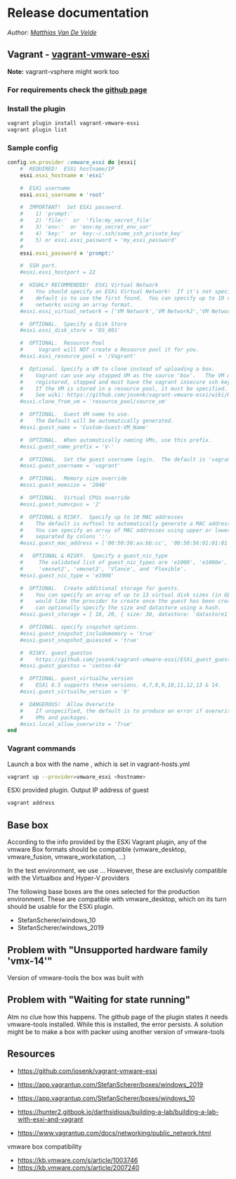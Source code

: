 # Release documentation

_Author: [Matthias Van De Velde](https://github.com/fpkmatthi)_

## Vagrant - [vagrant-vmware-esxi](https://github.com/josenk/vagrant-vmware-esxi)

**Note:** vagrant-vsphere might work too

### For requirements check the [github page](https://github.com/josenk/vagrant-vmware-esxi)

### Install the plugin

```Bash
vagrant plugin install vagrant-vmware-esxi
vagrant plugin list
```


### Sample config

```Ruby
config.vm.provider :vmware_esxi do |esxi|
    #  REQUIRED!  ESXi hostname/IP
    esxi.esxi_hostname = 'esxi'

    #  ESXi username
    esxi.esxi_username = 'root'

    #  IMPORTANT!  Set ESXi password.
    #    1) 'prompt:'
    #    2) 'file:'  or  'file:my_secret_file'
    #    3) 'env:'  or 'env:my_secret_env_var'
    #    4) 'key:'  or  key:~/.ssh/some_ssh_private_key'
    #    5) or esxi.esxi_password = 'my_esxi_password'
    #
    esxi.esxi_password = 'prompt:'

    #  SSH port.
    #esxi.esxi_hostport = 22

    #  HIGHLY RECOMMENDED!  ESXi Virtual Network
    #    You should specify an ESXi Virtual Network!  If it's not specified, the
    #    default is to use the first found.  You can specify up to 10 virtual
    #    networks using an array format.
    #esxi.esxi_virtual_network = ['VM Network','VM Network2','VM Network3','VM Network4']

    #  OPTIONAL.  Specify a Disk Store
    #esxi.esxi_disk_store = 'DS_001'

    #  OPTIONAL.  Resource Pool
    #     Vagrant will NOT create a Resource pool it for you.
    #esxi.esxi_resource_pool = '/Vagrant'

    #  Optional. Specify a VM to clone instead of uploading a box.
    #    Vagrant can use any stopped VM as the source 'box'.   The VM must be
    #    registered, stopped and must have the vagrant insecure ssh key installed.
    #    If the VM is stored in a resource pool, it must be specified.
    #    See wiki: https://github.com/josenk/vagrant-vmware-esxi/wiki/How-to-clone_from_vm
    #esxi.clone_from_vm = 'resource_pool/source_vm'

    #  OPTIONAL.  Guest VM name to use.
    #    The Default will be automatically generated.
    #esxi.guest_name = 'Custom-Guest-VM_Name'

    #  OPTIONAL.  When automatically naming VMs, use this prefix.
    #esxi.guest_name_prefix = 'V-'

    #  OPTIONAL.  Set the guest username login.  The default is 'vagrant'.
    #esxi.guest_username = 'vagrant'

    #  OPTIONAL.  Memory size override
    #esxi.guest_memsize = '2048'

    #  OPTIONAL.  Virtual CPUs override
    #esxi.guest_numvcpus = '2'

    #  OPTIONAL & RISKY.  Specify up to 10 MAC addresses
    #    The default is ovftool to automatically generate a MAC address.
    #    You can specify an array of MAC addresses using upper or lower case,
    #    separated by colons ':'.
    #esxi.guest_mac_address = ['00:50:56:aa:bb:cc', '00:50:56:01:01:01','00:50:56:02:02:02','00:50:56:BE:AF:01' ]

    #   OPTIONAL & RISKY.  Specify a guest_nic_type
    #     The validated list of guest_nic_types are 'e1000', 'e1000e', 'vmxnet',
    #     'vmxnet2', 'vmxnet3', 'Vlance', and 'Flexible'.
    #esxi.guest_nic_type = 'e1000'

    #  OPTIONAL.  Create additional storage for guests.
    #    You can specify an array of up to 13 virtual disk sizes (in GB) that you
    #    would like the provider to create once the guest has been created.  You
    #    can optionally specify the size and datastore using a hash.
    #esxi.guest_storage = [ 10, 20, { size: 30, datastore: 'datastore1' } ]

    #  OPTIONAL. specify snapshot options.
    #esxi.guest_snapshot_includememory = 'true'
    #esxi.guest_snapshot_quiesced = 'true'

    #  RISKY. guest_guestos
    #    https://github.com/josenk/vagrant-vmware-esxi/ESXi_guest_guestos_types.md
    #esxi.guest_guestos = 'centos-64'

    #  OPTIONAL. guest_virtualhw_version
    #    ESXi 6.5 supports these versions. 4,7,8,9,10,11,12,13 & 14.
    #esxi.guest_virtualhw_version = '9'

    #  DANGEROUS!  Allow Overwrite
    #    If unspecified, the default is to produce an error if overwriting
    #    VMs and packages.
    #esxi.local_allow_overwrite = 'True'
end
```


### Vagrant commands

Launch a box with the name <hostname>, which is set in vagrant-hosts.yml
```Bash
vagrant up --provider=vmware_esxi <hostname>
```

ESXi provided plugin. Output IP address of guest
```Bash
vagrant address 
```


## Base box

According to the info provided by the ESXi Vagrant plugin, any of the vmware Box formats should be compatible
(vmware_desktop, vmware_fusion, vmware_workstation, ...)

In the test environment, we use ...
However, these are exclusivly compatible with the Virtualbox and Hyper-V providers

The following base boxes are the ones selected for the production environment.
These are compatible with vmware_desktop, which on its turn should be usable for the ESXi plugin.
* StefanScherer/windows_10
* StefanScherer/windows_2019

## Problem with "Unsupported hardware family 'vmx-14'"

Version of vmware-tools the box was built with


## Problem with "Waiting for state running"

Atm no clue how this happens. The github page of the plugin states it needs vmware-tools installed.
While this is installed, the error persists.
A solution might be to make a box with packer using another version of vmware-tools

## Resources

* https://github.com/josenk/vagrant-vmware-esxi
* https://app.vagrantup.com/StefanScherer/boxes/windows_2019
* https://app.vagrantup.com/StefanScherer/boxes/windows_10

* https://hunter2.gitbook.io/darthsidious/building-a-lab/building-a-lab-with-esxi-and-vagrant

* https://www.vagrantup.com/docs/networking/public_network.html

vmware box compatibility
* https://kb.vmware.com/s/article/1003746
* https://kb.vmware.com/s/article/2007240
